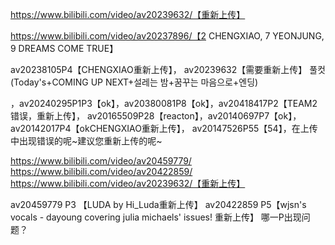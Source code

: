 https://www.bilibili.com/video/av20239632/【重新上传】

https://www.bilibili.com/video/av20237896/【2 CHENGXIAO, 7 YEONJUNG, 9 DREAMS COME TRUE】

av20238105P4【CHENGXIAO重新上传】，
av20239632【需要重新上传】
풀컷(Today's+COMING UP NEXT+설레는 밤+꿈꾸는 마음으로+엔딩)

，av20240295P1P3【ok】，av20380081P8【ok】，av20418417P2【TEAM2 错误，重新上传】，
av20165509P28【reacton】，av20140697P7【ok】，av20142017P4【okCHENGXIAO重新上传】，
av20147526P55【54】，在上传中出现错误的呢~建议您重新上传的呢~

https://www.bilibili.com/video/av20459779/
https://www.bilibili.com/video/av20422859/
https://www.bilibili.com/video/av20239632/【重新上传】

av20459779 P3 【LUDA by Hi_Luda重新上传】
av20422859 P5【wjsn's vocals - dayoung covering julia michaels' issues! 重新上传】
哪一P出现问题？
